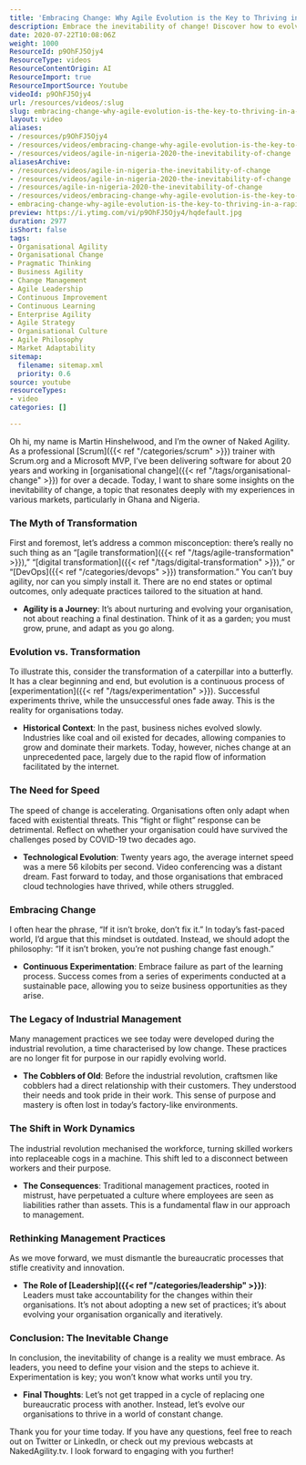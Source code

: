 ```yaml
---
title: 'Embracing Change: Why Agile Evolution is the Key to Thriving in a Rapidly Shifting World'
description: Embrace the inevitability of change! Discover how to evolve your organisation with insights on agility, experimentation, and modern management practices.
date: 2020-07-22T10:08:06Z
weight: 1000
ResourceId: p9OhFJ5Ojy4
ResourceType: videos
ResourceContentOrigin: AI
ResourceImport: true
ResourceImportSource: Youtube
videoId: p9OhFJ5Ojy4
url: /resources/videos/:slug
slug: embracing-change-why-agile-evolution-is-the-key-to-thriving-in-a-rapidly-shifting-world
layout: video
aliases:
- /resources/p9OhFJ5Ojy4
- /resources/videos/embracing-change-why-agile-evolution-is-the-key-to-thriving-in-a-rapidly-shifting-world
- /resources/videos/agile-in-nigeria-2020-the-inevitability-of-change
aliasesArchive:
- /resources/videos/agile-in-nigeria-the-inevitability-of-change
- /resources/videos/agile-in-nigeria-2020-the-inevitability-of-change
- /resources/agile-in-nigeria-2020-the-inevitability-of-change
- /resources/videos/embracing-change-why-agile-evolution-is-the-key-to-thriving-in-a-rapidly-shifting-world
- embracing-change-why-agile-evolution-is-the-key-to-thriving-in-a-rapidly-shifting-world
preview: https://i.ytimg.com/vi/p9OhFJ5Ojy4/hqdefault.jpg
duration: 2977
isShort: false
tags:
- Organisational Agility
- Organisational Change
- Pragmatic Thinking
- Business Agility
- Change Management
- Agile Leadership
- Continuous Improvement
- Continuous Learning
- Enterprise Agility
- Agile Strategy
- Organisational Culture
- Agile Philosophy
- Market Adaptability
sitemap:
  filename: sitemap.xml
  priority: 0.6
source: youtube
resourceTypes:
- video
categories: []

---
```

Oh hi, my name is Martin Hinshelwood, and I’m the owner of Naked Agility. As a professional [Scrum]({{< ref "/categories/scrum" >}}) trainer with Scrum.org and a Microsoft MVP, I’ve been delivering software for about 20 years and working in [organisational change]({{< ref "/tags/organisational-change" >}}) for over a decade. Today, I want to share some insights on the inevitability of change, a topic that resonates deeply with my experiences in various markets, particularly in Ghana and Nigeria.

### The Myth of Transformation

First and foremost, let’s address a common misconception: there’s really no such thing as an “[agile transformation]({{< ref "/tags/agile-transformation" >}}),” “[digital transformation]({{< ref "/tags/digital-transformation" >}}),” or “[DevOps]({{< ref "/categories/devops" >}}) transformation.” You can’t buy agility, nor can you simply install it. There are no end states or optimal outcomes, only adequate practices tailored to the situation at hand. 

- **Agility is a Journey**: It’s about nurturing and evolving your organisation, not about reaching a final destination. Think of it as a garden; you must grow, prune, and adapt as you go along.

### Evolution vs. Transformation

To illustrate this, consider the transformation of a caterpillar into a butterfly. It has a clear beginning and end, but evolution is a continuous process of [experimentation]({{< ref "/tags/experimentation" >}}). Successful experiments thrive, while the unsuccessful ones fade away. This is the reality for organisations today.

- **Historical Context**: In the past, business niches evolved slowly. Industries like coal and oil existed for decades, allowing companies to grow and dominate their markets. Today, however, niches change at an unprecedented pace, largely due to the rapid flow of information facilitated by the internet.

### The Need for Speed

The speed of change is accelerating. Organisations often only adapt when faced with existential threats. This “fight or flight” response can be detrimental. Reflect on whether your organisation could have survived the challenges posed by COVID-19 two decades ago. 

- **Technological Evolution**: Twenty years ago, the average internet speed was a mere 56 kilobits per second. Video conferencing was a distant dream. Fast forward to today, and those organisations that embraced cloud technologies have thrived, while others struggled.

### Embracing Change

I often hear the phrase, “If it isn’t broke, don’t fix it.” In today’s fast-paced world, I’d argue that this mindset is outdated. Instead, we should adopt the philosophy: “If it isn’t broken, you’re not pushing change fast enough.” 

- **Continuous Experimentation**: Embrace failure as part of the learning process. Success comes from a series of experiments conducted at a sustainable pace, allowing you to seize business opportunities as they arise.

### The Legacy of Industrial Management

Many management practices we see today were developed during the industrial revolution, a time characterised by low change. These practices are no longer fit for purpose in our rapidly evolving world. 

- **The Cobblers of Old**: Before the industrial revolution, craftsmen like cobblers had a direct relationship with their customers. They understood their needs and took pride in their work. This sense of purpose and mastery is often lost in today’s factory-like environments.

### The Shift in Work Dynamics

The industrial revolution mechanised the workforce, turning skilled workers into replaceable cogs in a machine. This shift led to a disconnect between workers and their purpose. 

- **The Consequences**: Traditional management practices, rooted in mistrust, have perpetuated a culture where employees are seen as liabilities rather than assets. This is a fundamental flaw in our approach to management.

### Rethinking Management Practices

As we move forward, we must dismantle the bureaucratic processes that stifle creativity and innovation. 

- **The Role of [Leadership]({{< ref "/categories/leadership" >}})**: Leaders must take accountability for the changes within their organisations. It’s not about adopting a new set of practices; it’s about evolving your organisation organically and iteratively.

### Conclusion: The Inevitable Change

In conclusion, the inevitability of change is a reality we must embrace. As leaders, you need to define your vision and the steps to achieve it. Experimentation is key; you won’t know what works until you try. 

- **Final Thoughts**: Let’s not get trapped in a cycle of replacing one bureaucratic process with another. Instead, let’s evolve our organisations to thrive in a world of constant change. 

Thank you for your time today. If you have any questions, feel free to reach out on Twitter or LinkedIn, or check out my previous webcasts at NakedAgility.tv. I look forward to engaging with you further!
